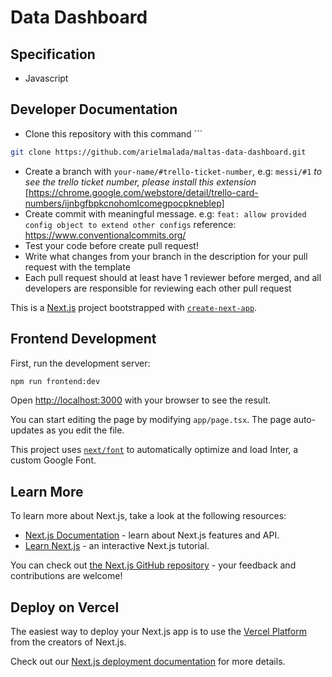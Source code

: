 # Data Dashboard

## Specification
- Javascript
## Developer Documentation


- Clone this repository with this command ```
```sh 
git clone https://github.com/arielmalada/maltas-data-dashboard.git
```

- Create a branch with `your-name/#trello-ticket-number`, e.g: `messi/#1` 
*to see the trello ticket number, please install this extension* [https://chrome.google.com/webstore/detail/trello-card-numbers/ijnbgfbpkcnohomlcomegpocpkneblep]
- Create commit with meaningful message. e.g: `feat: allow provided config object to extend other configs` 
  reference: https://www.conventionalcommits.org/
- Test your code before create pull request!
- Write what changes from your branch in the description for your pull request with the template
- Each pull request should at least have 1 reviewer before merged, and all developers are responsible for reviewing each other pull request

This is a [Next.js](https://nextjs.org/) project bootstrapped with [`create-next-app`](https://github.com/vercel/next.js/tree/canary/packages/create-next-app).

## Frontend Development

First, run the development server:

```bash
npm run frontend:dev
```

Open [http://localhost:3000](http://localhost:3000) with your browser to see the result.

You can start editing the page by modifying `app/page.tsx`. The page auto-updates as you edit the file.

This project uses [`next/font`](https://nextjs.org/docs/basic-features/font-optimization) to automatically optimize and load Inter, a custom Google Font.

## Learn More

To learn more about Next.js, take a look at the following resources:

- [Next.js Documentation](https://nextjs.org/docs) - learn about Next.js features and API.
- [Learn Next.js](https://nextjs.org/learn) - an interactive Next.js tutorial.

You can check out [the Next.js GitHub repository](https://github.com/vercel/next.js/) - your feedback and contributions are welcome!

## Deploy on Vercel

The easiest way to deploy your Next.js app is to use the [Vercel Platform](https://vercel.com/new?utm_medium=default-template&filter=next.js&utm_source=create-next-app&utm_campaign=create-next-app-readme) from the creators of Next.js.

Check out our [Next.js deployment documentation](https://nextjs.org/docs/deployment) for more details.
